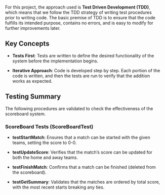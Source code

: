 For this project, the approach used is **Test Driven Development (TDD)**, which means that we follow the TDD strategy of writing test procedures prior to writing code. The basic premise of TDD is to ensure that the code fulfills its intended purpose, contains no errors, and is easy to modify for further improvements later.

## Key Concepts

- **Tests First**: Tests are written to define the desired functionality of the system before the implementation begins.

- **Iterative Approach**: Code is developed step by step. Each portion of the code is written, and then the tests are run to verify that the addition works as expected.

## Testing Summary

The following procedures are validated to check the effectiveness of the scoreboard system.

### ScoreBoard Tests (ScoreBoardTest)

- **testStartMatch**: Ensures that a match can be started with the given teams, setting the score to 0-0.

- **testUpdateScore**: Verifies that the match’s score can be updated for both the home and away teams.

- **testFinishMatch**: Confirms that a match can be finished (deleted from the scoreboard).

- **testGetSummary**: Validates that the matches are ordered by total score, with the most recent starts breaking any ties.
